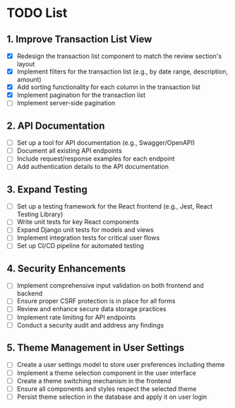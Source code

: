 # TODO List

## 1. Improve Transaction List View
- [X] Redesign the transaction list component to match the review section's layout
- [X] Implement filters for the transaction list (e.g., by date range, description, amount)
- [X] Add sorting functionality for each column in the transaction list
- [X] Implement pagination for the transaction list
- [ ] Implement server-side pagination

## 2. API Documentation
- [ ] Set up a tool for API documentation (e.g., Swagger/OpenAPI)
- [ ] Document all existing API endpoints
- [ ] Include request/response examples for each endpoint
- [ ] Add authentication details to the API documentation

## 3. Expand Testing
- [ ] Set up a testing framework for the React frontend (e.g., Jest, React Testing Library)
- [ ] Write unit tests for key React components
- [ ] Expand Django unit tests for models and views
- [ ] Implement integration tests for critical user flows
- [ ] Set up CI/CD pipeline for automated testing

## 4. Security Enhancements
- [ ] Implement comprehensive input validation on both frontend and backend
- [ ] Ensure proper CSRF protection is in place for all forms
- [ ] Review and enhance secure data storage practices
- [ ] Implement rate limiting for API endpoints
- [ ] Conduct a security audit and address any findings

## 5. Theme Management in User Settings
- [ ] Create a user settings model to store user preferences including theme
- [ ] Implement a theme selection component in the user interface
- [ ] Create a theme switching mechanism in the frontend
- [ ] Ensure all components and styles respect the selected theme
- [ ] Persist theme selection in the database and apply it on user login